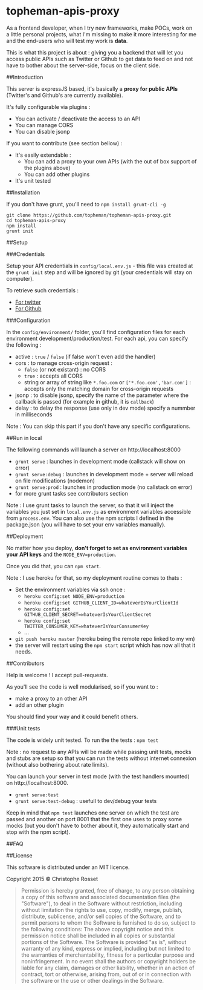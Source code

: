 topheman-apis-proxy
===================

As a frontend developer, when I try new frameworks, make POCs, work on a little personal projects, what I'm missing to make it more interesting for me and the end-users who will test my work is **data**.

This is what this project is about : giving you a backend that will let you access public APIs such as Twitter or Github to get data to feed on and not have to bother about the server-side, focus on the client side.

##Introduction

This server is expressJS based, it's basically a **proxy for public APIs** (Twitter's and Github's are currently available).

It's fully configurable via plugins :

* You can activate / deactivate the access to an API
* You can manage CORS
* You can disable jsonp

If you want to contribute (see section bellow) :

* It's easily extendable :
	* You can add a proxy to your own APIs (with the out of box support of the plugins above)
	* You can add other plugins
* It's unit tested


##Installation

If you don't have grunt, you'll need to `npm install grunt-cli -g`

```shell
git clone https://github.com/topheman/topheman-apis-proxy.git
cd topheman-apis-proxy
npm install
grunt init
```

##Setup

###Credentials

Setup your API credentials in `config/local.env.js` - this file was created at the `grunt init` step and will be ignored by git (your credentials will stay on computer).

To retrieve such credentials :

* [For twitter](https://apps.twitter.com/app/new)
* [For Github](https://github.com/settings/applications/new)

###Configuration

In the `config/environment/` folder, you'll find configuration files for each environment development/production/test. For each api, you can specify the following :

* active : `true` / `false` (if false won't even add the handler)
* cors : to manage cross-origin request :
	* `false` (or not existant) : no CORS
	* `true` : accepts all CORS
	* string or array of string like `*.foo.com` or `['*.foo.com','bar.com']` : accepts only the matching domain for cross-origin requests
* jsonp : to disable jsonp, specify the name of the parameter where the callback is passed (for example in github, it is `callback`)
* delay : to delay the response (use only in dev mode) specify a nummber in milliseconds

Note : You can skip this part if you don't have any specific configurations.

##Run in local

The following commands will launch a server on http://localhost:8000

* `grunt serve` : launches in development mode (callstack will show on error)
* `grunt serve:debug` : launches in development mode + server will reload on file modifications (nodemon)
* `grunt serve:prod` : launches in production mode (no callstack on error)
* for more grunt tasks see contributors section

Note : I use grunt tasks to launch the server, so that it will inject the variables you just set in `local.env.js` as environment variables accessible from `process.env`. You can also use the npm scripts I defined in the package.json (you will have to set your env variables manually).

##Deployment

No matter how you deploy, **don't forget to set as environment variables your API keys** and the `NODE_ENV=production`.

Once you did that, you can `npm start`.

Note : I use heroku for that, so my deployment routine comes to thats :

* Set the environment variables via ssh once :
	* `heroku config:set NODE_ENV=production`
	* `heroku config:set GITHUB_CLIENT_ID=whateverIsYourClientId`
	* `heroku config:set GITHUB_CLIENT_SECRET=whateverIsYourClientSecret`
	* `heroku config:set TWITTER_CONSUMER_KEY=whateverIsYourConsumerKey`
	* ...
* `git push heroku master` (heroku being the remote repo linked to my vm)
* the server will restart using the `npm start` script which has now all that it needs.

##Contributors

Help is welcome ! I accept pull-requests.

As you'll see the code is well modularised, so if you want to :

* make a proxy to an other API
* add an other plugin

You should find your way and it could benefit others.

###Unit tests

The code is widely unit tested. To run the the tests : `npm test`

Note : no request to any APIs will be made while passing unit tests, mocks and stubs are setup so that you can run the tests without internet connexion (without also bothering about rate limits).

You can launch your server in test mode (with the test handlers mounted) on http://localhost:8000.

* `grunt serve:test`
* `grunt serve:test-debug` : usefull to dev/debug your tests

Keep in mind that `npm test` launches one server on which the test are passed and another on port 8001 that the first one uses to proxy some mocks (but you don't have to bother about it, they automatically start and stop with the npm script).

##FAQ

##License

This software is distributed under an MIT licence.

Copyright 2015 © Christophe Rosset

> Permission is hereby granted, free of charge, to any person obtaining a copy of this software
> and associated documentation files (the "Software"), to deal in the Software without
> restriction, including without limitation the rights to use, copy, modify, merge, publish,
> distribute, sublicense, and/or sell copies of the Software, and to permit persons to whom the
> Software is furnished to do so, subject to the following conditions:
> The above copyright notice and this permission notice shall be included in all copies or
> substantial portions of the Software.
> The Software is provided "as is", without warranty of any kind, express or implied, including
> but not limited to the warranties of merchantability, fitness for a particular purpose and
> noninfringement. In no event shall the authors or copyright holders be liable for any claim,
> damages or other liability, whether in an action of contract, tort or otherwise, arising from,
> out of or in connection with the software or the use or other dealings in the Software.